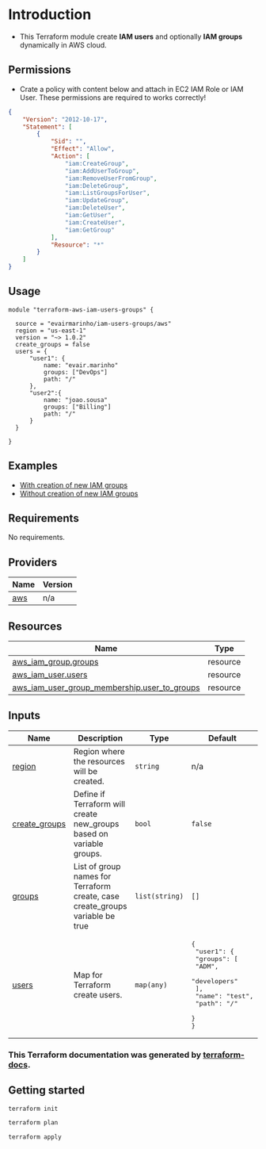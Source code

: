 # Introduction
- This Terraform module create **IAM users** and optionally **IAM groups** dynamically in AWS cloud. 
## Permissions
- Crate a policy with content below and attach in EC2 IAM Role or IAM User. These permissions are required to works correctly!

```json
{
    "Version": "2012-10-17",
    "Statement": [
        {
            "Sid": "",
            "Effect": "Allow",
            "Action": [
                "iam:CreateGroup",
                "iam:AddUserToGroup",
                "iam:RemoveUserFromGroup",
                "iam:DeleteGroup",
                "iam:ListGroupsForUser",
                "iam:UpdateGroup",
                "iam:DeleteUser",
                "iam:GetUser",
                "iam:CreateUser",
                "iam:GetGroup"
            ],
            "Resource": "*"
        }
    ]
}
```
## Usage
```hcl
module "terraform-aws-iam-users-groups" {

  source = "evairmarinho/iam-users-groups/aws"
  region = "us-east-1"
  version = "~> 1.0.2"
  create_groups = false
  users = {
      "user1": {
          name: "evair.marinho"
          groups: ["DevOps"]
          path: "/"
      },
      "user2":{
          name: "joao.sousa"
          groups: ["Billing"]
          path: "/"
      }
  }

}
```
## Examples
- [With creation of new IAM groups](https://github.com/evairmarinho/terraform-aws-iam-users-groups/blob/main/examples/with_new_groups.tf)
- [Without creation of new IAM groups](https://github.com/evairmarinho/terraform-aws-iam-users-groups/blob/main/examples/without_new_groups.tf)
<!-- BEGIN_TF_DOCS -->
## Requirements

No requirements.

## Providers

| Name | Version |
|------|---------|
| <a name="provider_aws"></a> [aws](#provider\_aws) | n/a |

## Resources

| Name | Type |
|------|------|
| [aws_iam_group.groups](https://registry.terraform.io/providers/hashicorp/aws/latest/docs/resources/iam_group) | resource |
| [aws_iam_user.users](https://registry.terraform.io/providers/hashicorp/aws/latest/docs/resources/iam_user) | resource |
| [aws_iam_user_group_membership.user_to_groups](https://registry.terraform.io/providers/hashicorp/aws/latest/docs/resources/iam_user_group_membership) | resource |

## Inputs

| Name | Description | Type | Default | Required |
|------|-------------|------|---------|:--------:|
| <a name="input_region"></a> [region](#input\_region) | Region where the resources will be created. | `string` | n/a | yes |
| <a name="input_create_groups"></a> [create\_groups](#input\_create\_groups) | Define if Terraform will create new\_groups based on variable groups. | `bool` | `false` | no |
| <a name="input_groups"></a> [groups](#input\_groups) | List of group names for Terraform create, case create\_groups variable be true | `list(string)` | `[]` | no |
| <a name="input_users"></a> [users](#input\_users) | Map for Terraform create users. | `map(any)` | <pre>{<br>  "user1": {<br>    "groups": [<br>      "ADM",<br>      "developers"<br>    ],<br>    "name": "test",<br>    "path": "/"<br>  }<br>}</pre> | no |
<!-- END_TF_DOCS -->

### This Terraform documentation was generated by [terraform-docs](https://github.com/terraform-docs/terraform-docs).

## Getting started
```sh
terraform init

terraform plan

terraform apply
```
